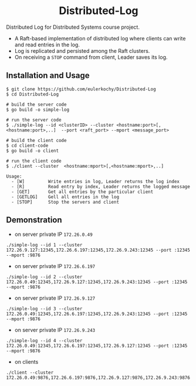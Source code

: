 <h1 align="center">
  Distributed-Log  
</h1>

Distributed Log for Distributed Systems course project. 

  + A Raft-based implementation of distributed log where clients can write and read entries in the log.  
  + Log is replicated and persisted among the Raft clusters.
  + On receiving a `STOP` command from client, Leader saves its log.


**Installation and Usage**
---
```
$ git clone https://github.com/eulerkochy/Distributed-Log
$ cd Distributed-Log

# build the server code
$ go build -o simple-log

# run the server code
$ ./simple-log --id <clusterID> --cluster <hostname:port>[,<hostname:port>,..]  --port <raft_port> --mport <message_port>

# build the client code
$ cd client-code
$ go build -o client

# run the client code
$ ./client --cluster  <hostname:mport>[,<hostname:mport>,..]

Usage:
  - [W]     	Write entries in log, Leader returns the log index
  - [R]     	Read entry by index, Leader returns the logged message
  - [GET]   	Get all entries by the particular client
  -	[GETLOG]	Gell all entries in the log 
  - [STOP]  	Stop the servers and client

```

**Demonstration**
---

+ on server private IP `172.26.0.49`
```
./simple-log --id 1 --cluster 172.26.9.127:12345,172.26.6.197:12345,172.26.9.243:12345 --port :12345 --mport :9876
```

+ on server private IP `172.26.6.197`

```
./simple-log --id 2 --cluster 172.26.0.49:12345,172.26.9.127:12345,172.26.9.243:12345 --port :12345 --mport :9876

```

+ on server private IP `172.26.9.127`

```
./simple-log --id 3 --cluster 172.26.0.49:12345,172.26.6.197:12345,172.26.9.243:12345 --port :12345 --mport :9876

```

+ on server private IP `172.26.9.243`

```
./simple-log --id 4 --cluster 172.26.0.49:12345,172.26.6.197:12345,172.26.9.127:12345 --port :12345 --mport :9876

```

+ on clients

```
./client --cluster 172.26.0.49:9876,172.26.6.197:9876,172.26.9.127:9876,172.26.9.243:9876
```

